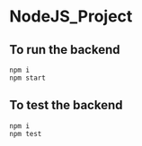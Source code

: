 # NodeJS_Project

## To run the backend

```shell
npm i
npm start
```

## To test the backend

```shell
npm i
npm test
```